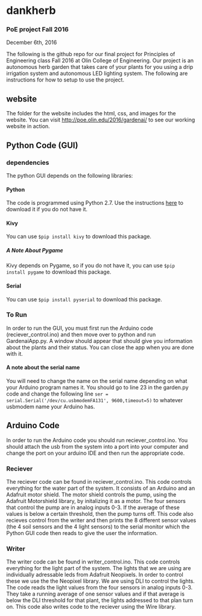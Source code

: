 # dankherb
### PoE project Fall 2016
December 6th, 2016

The following is the github repo for our final project for Principles of Engineering class Fall 2016 at Olin College of Engineering. Our project is an autonomous herb garden that takes care of your plants for you using a drip irrigation system and autonomous LED lighting system. The following are instructions for how to setup to use the project. 

## website
The folder for the website includes the html, css, and images for the website. You can visit http://poe.olin.edu/2016/gardenai/ to see our working website in action.   

## Python Code (GUI)

### dependencies 
The python GUI depends on the following libraries:

#### Python 
The code is programmed using Python 2.7. Use the instructions [here](https://www.python.org/downloads/) to download it if you do not have it.

#### Kivy
You can use `$pip install kivy` to download this package. 

##### A Note About Pygame
Kivy depends on Pygame, so if you do not have it, you can use `$pip install pygame` to download this package. 

#### Serial
You can use `$pip install pyserial` to download this package. 

### To Run
In order to run the GUI, you must first run the Arduino code (reciever_control.ino) and then move over to python and run GardenaiApp.py. A window should appear that should give you information about the plants and their status. You can close the app when you are done with it.

#### A note about the serial name
You will need to change the name on the serial name depending on what your Arduino program names it. You should go to line 23 in the garden.py code and change the following line `ser = serial.Serial('/dev/cu.usbmodemFA131', 9600,timeout=5)` to whatever usbmodem name your Arduino has. 

## Arduino Code 
In order to run the Arduino code you should run reciever_control.ino. You should attach the usb from the system into a port into your computer and change the port on your arduino IDE and then run the appropriate code. 

### Reciever
The reciever code can be found in reciever_control.ino. This code controls everything for the water part of the system. It consists of an Arduino and an Adafruit motor shield. The motor shield controls the pump, using the Adafruit Motorshield library, by initalizing it as a motor. The four sensors that control the pump are in analog inputs 0-3. If the average of these values is below a certain threshold, then the pump turns off. 
This code also recieves control from the writer and then prints the 8 different sensor values (the 4 soil sensors and the 4 light sensors) to the serial monitor which the Python GUI code then reads to give the user the information.

### Writer
The writer code can be found in writer_control.ino. This code controls everything for the light part of the system. The lights that we are using are individually adressable leds from Adafruit Neopixels. In order to control these we use the the Neopixel library. We are using DLI to control the lights. The code reads the light values from the four sensors in analog inputs 0-3. They take a running average of one sensor values and if that average is below the DLI threshold for that plant, the lights addressed to that plan turn on. 
This code also writes code to the reciever using the Wire library. 

